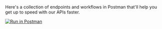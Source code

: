 Here's a collection of endpoints and workflows in Postman that'll help you get up to speed with our APIs faster.

[![Run in Postman](https://s3.amazonaws.com/postman-static/run-button.png)](https://www.getpostman.com/run-collection/:collection_id)